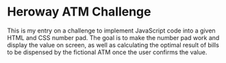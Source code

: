 # Heroway ATM Challenge
This is my entry on a challenge to implement JavaScript code into a given HTML and CSS number pad. The goal is to make the number pad work and display the value on screen, as well as calculating the optimal result of bills to be dispensed by the fictional ATM once the user confirms the value.